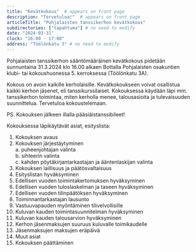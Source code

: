 ```yaml
---
title: "Kevätkokous"  # appears on front page
description: "Tervetuloa!"  # appears on front page
articleTitle: "Pohjalaisten tanssikerhon kevätkokous"
subdirectories: ["tapahtuma"] # no need to modify
date: "2024-03-31"
clock: "16:00 - 17:00"
address: "Töölönkatu 3" # no need to modify
---
```


Pohjalaisten tanssikerhon sääntömääräinen kevätkokous pidetään sunnuntaina 31.3.2024 klo 16.00 alkaen Bottalla Pohjalaisten osakuntien klubi- tai kokoushuonessa 5. kerroksessa (Töölönkatu 3A).

Kokous on avoin kaikille kerholaisille. Kevätkokoukseen voivat osallistua kaikki kerhon jäsenet, eli tanssikurssilaiset. Kokouksessa käydään läpi mm. tanssikerhon toimintaa, miten kerholla menee, talousasioita ja tulevaisuuden suunnittelua. Tervetuloa kokoustelemaan.

PS. Kokouksen jälkeen illalla pääsiäistanssibileet!

Kokouksessa läpikäytävät asiat, esityslista:  
1. Kokouksen avaus  
2. Kokouksen järjestäytyminen  
a. puheenjohtajan valinta  
b. sihteerin valinta  
c. kahden pöytäkirjantarkastajan ja ääntenlaskijan valinta  
3. Kokouksen laillisuus ja päätösvaltaisuus  
4. Esityslistan hyväksyminen  
5. Edellisen vuoden toimintakertomuksen hyväksyminen  
6. Edellisen vuoden tuloslaskelman ja taseen hyväksyminen  
7. Edellisen vuoden tilinpäätöksen hyväksyminen  
8. Toiminnantarkastajan lausunto  
9. Vastuuvapauden myöntäminen tilivelvollisille  
10. Kuluvan kauden toimintasuunnitelman hyväksyminen  
11. Kuluvan kauden talousarvion hyväksyminen  
12. Kerhon jäsenmaksujen suuruus kuluvalle toimikaudelle  
13. Jäsenmaksujen maksujen eräpäivä  
14. Muut asiat  
15. Kokouksen päättäminen  
